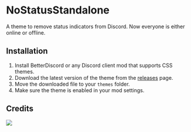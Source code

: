 # NoStatusStandalone
A theme to remove status indicators from Discord. Now everyone is either online or offline.
## Installation
1. Install BetterDiscord or any Discord client mod that supports CSS themes.
2. Download the latest version of the theme from the [releases](https://github.com/qxxst/NoStatusStandalone/releases) page.
3. Move the downloaded file to your `themes` folder.
4. Make sure the theme is enabled in your mod settings.
## Credits
<a href="https://github.com/qxxst/NoStatusStandalone/graphs/contributors"><img src="https://contrib.rocks/image?repo=qxxst/NoStatusStandalone"></a>
